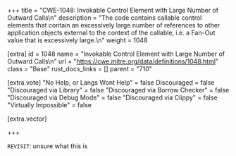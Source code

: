 +++
title = "CWE-1048: Invokable Control Element with Large Number of Outward Calls\n"
description = "The code contains callable control elements that contain an excessively large number of references to other application objects external to the context of the callable, i.e. a Fan-Out value that is excessively large.\n"
weight = 1048

[extra]
id = 1048
name = "Invokable Control Element with Large Number of Outward Calls\n"
url = "https://cwe.mitre.org/data/definitions/1048.html"
class = "Base"
rust_docs_links = []
parent = "710"

[extra.vote]
"No Help, or Langs Wont Help" = false
Discouraged = false
"Discouraged via Library" = false
"Discouraged via Borrow Checker" = false
"Discouraged via Debug Mode" = false
"Discouraged via Clippy" = false
"Virtually Impossible" = false

[extra.vector]

+++

`REVISIT`: unsure what this is